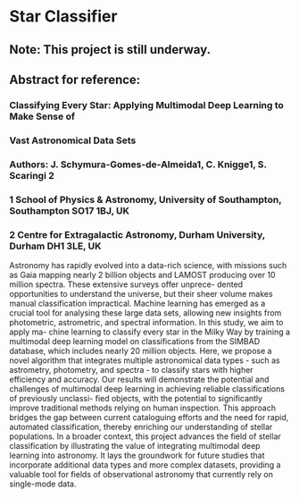 # Star Classifier
 
## Note: This project is still underway.

## Abstract for reference:

### Classifying Every Star: Applying Multimodal Deep Learning to Make Sense of
### Vast Astronomical Data Sets

### Authors: J. Schymura-Gomes-de-Almeida1, C. Knigge1, S. Scaringi 2
### 1 School of Physics & Astronomy, University of Southampton, Southampton SO17 1BJ, UK
### 2 Centre for Extragalactic Astronomy, Durham University, Durham DH1 3LE, UK

Astronomy has rapidly evolved into a data-rich science, with missions such as Gaia mapping nearly 2
billion objects and LAMOST producing over 10 million spectra. These extensive surveys offer unprece-
dented opportunities to understand the universe, but their sheer volume makes manual classification
impractical. Machine learning has emerged as a crucial tool for analysing these large data sets, allowing
new insights from photometric, astrometric, and spectral information. In this study, we aim to apply ma-
chine learning to classify every star in the Milky Way by training a multimodal deep learning model on
classifications from the SIMBAD database, which includes nearly 20 million objects. Here, we propose
a novel algorithm that integrates multiple astronomical data types - such as astrometry, photometry, and
spectra - to classify stars with higher efficiency and accuracy. Our results will demonstrate the potential
and challenges of multimodal deep learning in achieving reliable classifications of previously unclassi-
fied objects, with the potential to significantly improve traditional methods relying on human inspection.
This approach bridges the gap between current cataloguing efforts and the need for rapid, automated
classification, thereby enriching our understanding of stellar populations. In a broader context, this
project advances the field of stellar classification by illustrating the value of integrating multimodal deep
learning into astronomy. It lays the groundwork for future studies that incorporate additional data types
and more complex datasets, providing a valuable tool for fields of observational astronomy that currently
rely on single-mode data.